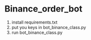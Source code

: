 # Binance_order_bot
1) install requirements.txt
2) put you keys in bot_binance_class.py
3) run bot_binance_class.py

